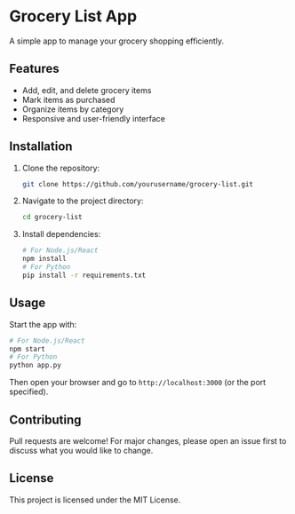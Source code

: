 # Grocery List App

A simple app to manage your grocery shopping efficiently.

## Features
- Add, edit, and delete grocery items
- Mark items as purchased
- Organize items by category
- Responsive and user-friendly interface

## Installation
1. Clone the repository:
   ```sh
   git clone https://github.com/yourusername/grocery-list.git
   ```
2. Navigate to the project directory:
   ```sh
   cd grocery-list
   ```
3. Install dependencies:
   ```sh
   # For Node.js/React
   npm install
   # For Python
   pip install -r requirements.txt
   ```

## Usage
Start the app with:
```sh
# For Node.js/React
npm start
# For Python
python app.py
```
Then open your browser and go to `http://localhost:3000` (or the port specified).

## Contributing
Pull requests are welcome! For major changes, please open an issue first to discuss what you would like to change.

## License
This project is licensed under the MIT License.